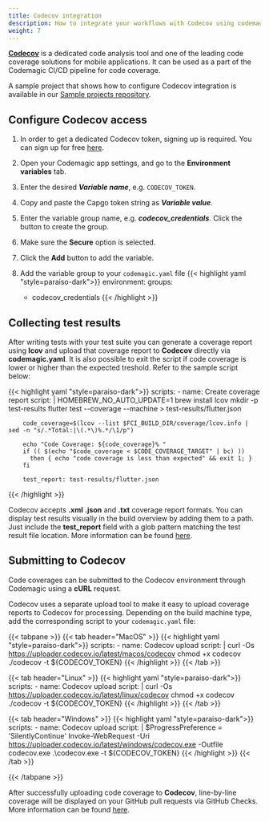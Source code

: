 ```yaml
---
title: Codecov integration
description: How to integrate your workflows with Codecov using codemagic.yaml
weight: 7
---
```


[**Codecov**](https://about.codecov.io/) is a dedicated code analysis tool and one of the leading code coverage solutions for mobile applications. It can be used as a part of the Codemagic CI/CD pipeline for code coverage.


A sample project that shows how to configure Codecov integration is available in our [Sample projects repository](https://github.com/codemagic-ci-cd/codemagic-sample-projects/tree/main/integrations/codecov_integration_demo_project).


## Configure Codecov access

1. In order to get a dedicated Codecov token, signing up is required. You can sign up for free [here](https://about.codecov.io/).
1. Open your Codemagic app settings, and go to the **Environment variables** tab.
2. Enter the desired **_Variable name_**, e.g. `CODECOV_TOKEN`.
3. Copy and paste the Capgo token string as **_Variable value_**.
4. Enter the variable group name, e.g. **_codecov_credentials_**. Click the button to create the group.
5. Make sure the **Secure** option is selected.
6. Click the **Add** button to add the variable.

7. Add the variable group to your `codemagic.yaml` file
{{< highlight yaml "style=paraiso-dark">}}
  environment:
    groups:
      - codecov_credentials
{{< /highlight >}}


## Collecting test results

After writing tests with your test suite you can generate a coverage report using **lcov** and upload that coverage report to **Codecov** directly via **codemagic.yaml**. It is also possible to exit the script if code coverage is lower or higher than the expected treshold. Refer to the sample script below:

{{< highlight yaml "style=paraiso-dark">}}
  scripts:
    - name: Create coverage report
      script: | 
        HOMEBREW_NO_AUTO_UPDATE=1 brew install lcov
        mkdir -p test-results 
        flutter test --coverage --machine > test-results/flutter.json  
        
        code_coverage=$(lcov --list $FCI_BUILD_DIR/coverage/lcov.info | sed -n "s/.*Total:|\(.*\)%.*/\1/p")
        
        echo "Code Coverage: ${code_coverage}% "
        if (( $(echo "$code_coverage < $CODE_COVERAGE_TARGET" | bc) ))
          then { echo "code coverage is less than expected" && exit 1; }
        fi  
  
        test_report: test-results/flutter.json
{{< /highlight >}}


Codecov accepts **.xml** **.json** and **.txt** coverage report formats. You can display test results visually in the build overview by adding them to a path. Just include the **test_report** field with a glob pattern matching the test result file location. More information can be found [here](https://docs.codemagic.io/yaml-testing/testing/).


## Submitting to Codecov

Code coverages can be submitted to the Codecov environment through Codemagic using a **cURL** request.

Codecov uses a separate upload tool to make it easy to upload coverage reports to Codecov for processing. Depending on the build machine type, add the corresponding script to your `codemagic.yaml` file: 

{{< tabpane >}}
{{< tab header="MacOS" >}}
{{< highlight yaml "style=paraiso-dark">}}
  scripts:
    - name: Codecov upload
      script: | 
        curl -Os https://uploader.codecov.io/latest/macos/codecov
        chmod +x codecov
        ./codecov -t ${CODECOV_TOKEN}
{{< /highlight >}}
{{< /tab >}}

{{< tab header="Linux" >}}
{{< highlight yaml "style=paraiso-dark">}}
  scripts:
    - name: Codecov upload
      script: | 
        curl -Os https://uploader.codecov.io/latest/linux/codecov
        chmod +x codecov
        ./codecov -t ${CODECOV_TOKEN}
{{< /highlight >}}
{{< /tab >}}

{{< tab header="Windows" >}}
{{< highlight yaml "style=paraiso-dark">}}
  scripts:
    - name: Codecov upload
      script: | 
        $ProgressPreference = 'SilentlyContinue'
        Invoke-WebRequest -Uri https://uploader.codecov.io/latest/windows/codecov.exe -Outfile codecov.exe
        .\codecov.exe -t ${CODECOV_TOKEN}
{{< /highlight >}}
{{< /tab >}}

{{< /tabpane >}}



After successfully uploading code coverage to **Codecov**, line-by-line coverage will be displayed on your GitHub pull requests via GitHub Checks. More information can be found [here](https://about.codecov.io/blog/announcing-line-by-line-coverage-via-github-checks/#:~:text=On%20a%20pull%20request%2C%20simply,right%20side%20of%20the%20annotation).

